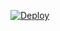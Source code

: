 [![Deploy](https://www.herokucdn.com/deploy/button.png)](https://dashboard.heroku.com/new?template=https://github.com/cqm3888/testHX)
